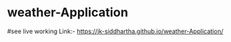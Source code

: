 # weather-Application

#see live working
Link:- https://jk-siddhartha.github.io/weather-Application/
